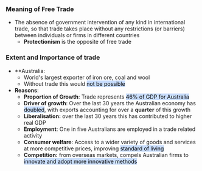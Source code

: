 ### Meaning of Free Trade
- The absence of government intervention of any kind in international trade, so that trade takes place without any restrictions (or barriers) between individuals or firms in different countries
	- **Protectionism** is the opposite of free trade
### Extent and Importance of trade
- **Australia:
	- World's largest exporter of iron ore, coal and wool
	- Without trade this would <mark style="background: #ADCCFFA6;">not be possible</mark>
- **Reasons**:
	- **Proportion of Growth**: Trade represents <mark style="background: #ADCCFFA6;">46% of GDP for Australia</mark>
	- **Driver of growth**: Over the last 30 years the Australian economy has <mark style="background: #ADCCFFA6;">doubled</mark>, with exports accounting for over a **quarter** of this growth
	- **Liberalisation:** over the last 30 years this has contributed to higher real GDP
	- **Employment**: One in five Australians are employed in a trade related activity
	- **Consumer welfare**: Access to a wider variety of goods and services at more competitive prices, improving <mark style="background: #ADCCFFA6;">standard of living</mark>
	- **Competition:** from overseas markets, compels Australian firms to <mark style="background: #ADCCFFA6;">innovate and adopt more innovative methods</mark>